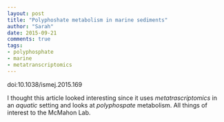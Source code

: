 ```yaml
---
layout: post
title: "Polyphoshate metabolism in marine sediments"
author: "Sarah"
date: 2015-09-21
comments: true
tags:
- polyphosphate
- marine
- metatranscriptomics
---
```


doi:10.1038/ismej.2015.169

I thought this article looked interesting since it uses *metatrascriptomics* in an *aquatic* setting and looks at *polyphospate* metabolism. All things of interest to the McMahon Lab.
